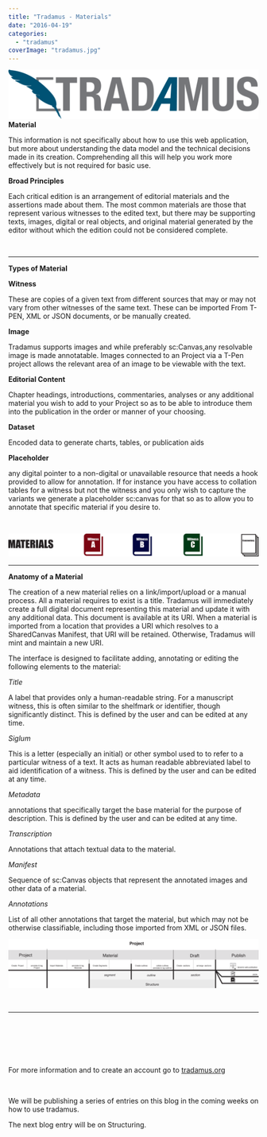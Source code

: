 ```yaml
---
title: "Tradamus - Materials"
date: "2016-04-19"
categories: 
  - "tradamus"
coverImage: "tradamus.jpg"
---
```


**[![TRAD_Fullogo](images/TRAD_Fullogo-1024x200.png)](http://ongcdh.org/wp-content/uploads/2016/04/TRAD_Fullogo.png)Material**

This information is not specifically about how to use this web application, but more about understanding the data model and the technical decisions made in its creation. Comprehending all this will help you work more effectively but is not required for basic use.

**Broad Principles**

Each critical edition is an arrangement of editorial materials and the assertions made about them. The most common materials are those that represent various witnesses to the edited text, but there may be supporting texts, images, digital or real objects, and original material generated by the editor without which the edition could not be considered complete.

 

* * *

**Types of Material**

**Witness**

These are copies of a given text from different sources that may or may not vary from other witnesses of the same text. These can be imported From T-PEN, XML or JSON documents, or be manually created.

**Image**

Tradamus supports images and while preferably sc:Canvas,any resolvable image is made annotatable. Images connected to an Project via a T-Pen project allows the relevant area of an image to be viewable with the text.

**Editorial Content**

Chapter headings, introductions, commentaries, analyses or any additional material you wish to add to your Project so as to be able to introduce them into the publication in the order or manner of your choosing.

**Dataset**

Encoded data to generate charts, tables, or publication aids

**Placeholder**

any digital pointer to a non-digital or unavailable resource that needs a hook provided to allow for annotation. If for instance you have access to collation tables for a witness but not the witness and you only wish to capture the variants we generate a placeholder sc:canvas for that so as to allow you to annotate that specific material if you desire to.

 

[![MATERIALS](images/MATERIALS-1024x95.png)](http://ongcdh.org/wp-content/uploads/2016/04/MATERIALS.png)

* * *

**Anatomy of a Material**

The creation of a new material relies on a link/import/upload or a manual process. All a material requires to exist is a title. Tradamus will immediately create a full digital document representing this material and update it with any additional data. This document is available at its URI. When a material is imported from a location that provides a URI which resolves to a SharedCanvas Manifest, that URI will be retained. Otherwise, Tradamus will mint and maintain a new URI.

The interface is designed to facilitate adding, annotating or editing the following elements to the material:

_Title_

A label that provides only a human-readable string. For a manuscript witness, this is often similar to the shelfmark or identifier, though significantly distinct. This is defined by the user and can be edited at any time.

_Siglum_

This is a letter (especially an initial) or other symbol used to to refer to a particular witness of a text. It acts as human readable abbreviated label to aid identification of a witness. This is defined by the user and can be edited at any time.

_Metadata_

annotations that specifically target the base material for the purpose of description. This is defined by the user and can be edited at any time.

_Transcription_

Annotations that attach textual data to the material.

_Manifest_

Sequence of sc:Canvas objects that represent the annotated images and other data of a material.

_Annotations_

List of all other annotations that target the material, but which may not be otherwise classifiable, including those imported from XML or JSON files.

[![project](images/project-1024x200.png)](http://ongcdh.org/wp-content/uploads/2016/04/project.png)

 

* * *

 

 

 

For more information and to create an account go to [tradamus.org](http://tradamus.org/)

 

We will be publishing a series of entries on this blog in the coming weeks on how to use tradamus.

The next blog entry will be on Structuring.
